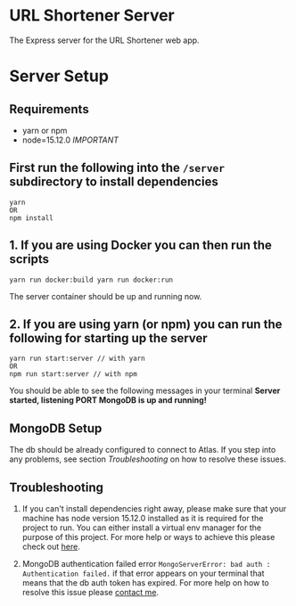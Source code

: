 # URL Shortener Server
The Express server for the URL Shortener web app.


Server Setup
===

Requirements
---
- yarn or npm
- node=15.12.0 *IMPORTANT*

First run the following into the `/server` subdirectory to install dependencies
---
```
yarn
OR
npm install
```

## 1. If you are using Docker you can then run the scripts

`
yarn run docker:build
yarn run docker:run
`

The server container should be up and running now.

## 2. If you are using yarn (or npm) you can run the following for starting up the server
```
yarn run start:server // with yarn
OR
npm run start:server // with npm
```
You should be able to see the following messages in your terminal
**Server started, listening PORT <PORT>**
**MongoDB is up and running!**

MongoDB Setup
---
The db should be already configured to connect to Atlas. If you step into any problems, see section *Troubleshooting* on how to resolve these issues.

Troubleshooting
---

1. If you can't install dependencies right away, please make sure that your machine has node version 15.12.0 installed as it is required for the project to run. You can either install a virtual env manager for the purpose of this project. For more help or ways to achieve this please check out [here](https://github.com/ekalinin/nodeenv).

2. MongoDB authentication failed error
`MongoServerError: bad auth : Authentication failed.`
if that error appears on your terminal that means that the db auth token has expired. For more help on how to resolve this issue please [contact me](mailto:efthimispegas@gmail.com).
